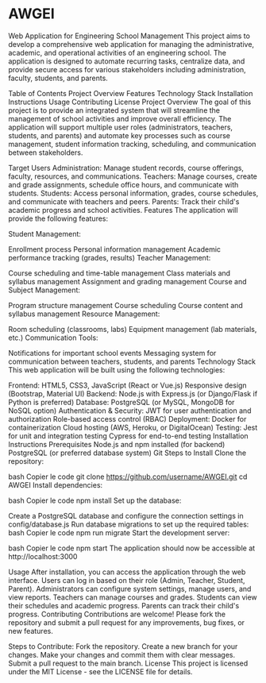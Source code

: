 # AWGEI
 Web Application for Engineering School Management
This project aims to develop a comprehensive web application for managing the administrative, academic, and operational activities of an engineering school. The application is designed to automate recurring tasks, centralize data, and provide secure access for various stakeholders including administration, faculty, students, and parents.

Table of Contents
Project Overview
Features
Technology Stack
Installation Instructions
Usage
Contributing
License
Project Overview
The goal of this project is to provide an integrated system that will streamline the management of school activities and improve overall efficiency. The application will support multiple user roles (administrators, teachers, students, and parents) and automate key processes such as course management, student information tracking, scheduling, and communication between stakeholders.

Target Users
Administration: Manage student records, course offerings, faculty, resources, and communications.
Teachers: Manage courses, create and grade assignments, schedule office hours, and communicate with students.
Students: Access personal information, grades, course schedules, and communicate with teachers and peers.
Parents: Track their child's academic progress and school activities.
Features
The application will provide the following features:

Student Management:

Enrollment process
Personal information management
Academic performance tracking (grades, results)
Teacher Management:

Course scheduling and time-table management
Class materials and syllabus management
Assignment and grading management
Course and Subject Management:

Program structure management
Course scheduling
Course content and syllabus management
Resource Management:

Room scheduling (classrooms, labs)
Equipment management (lab materials, etc.)
Communication Tools:

Notifications for important school events
Messaging system for communication between teachers, students, and parents
Technology Stack
This web application will be built using the following technologies:

Frontend:
HTML5, CSS3, JavaScript (React or Vue.js)
Responsive design (Bootstrap, Material UI)
Backend:
Node.js with Express.js (or Django/Flask if Python is preferred)
Database:
PostgreSQL (or MySQL, MongoDB for NoSQL option)
Authentication & Security:
JWT for user authentication and authorization
Role-based access control (RBAC)
Deployment:
Docker for containerization
Cloud hosting (AWS, Heroku, or DigitalOcean)
Testing:
Jest for unit and integration testing
Cypress for end-to-end testing
Installation Instructions
Prerequisites
Node.js and npm installed (for backend)
PostgreSQL (or preferred database system)
Git
Steps to Install
Clone the repository:

bash
Copier le code
git clone https://github.com/username/AWGEI.git
cd AWGEI
Install dependencies:

bash
Copier le code
npm install
Set up the database:

Create a PostgreSQL database and configure the connection settings in config/database.js
Run database migrations to set up the required tables:
bash
Copier le code
npm run migrate
Start the development server:

bash
Copier le code
npm start
The application should now be accessible at http://localhost:3000

Usage
After installation, you can access the application through the web interface.
Users can log in based on their role (Admin, Teacher, Student, Parent).
Administrators can configure system settings, manage users, and view reports.
Teachers can manage courses and grades.
Students can view their schedules and academic progress.
Parents can track their child's progress.
Contributing
Contributions are welcome! Please fork the repository and submit a pull request for any improvements, bug fixes, or new features.

Steps to Contribute:
Fork the repository.
Create a new branch for your changes.
Make your changes and commit them with clear messages.
Submit a pull request to the main branch.
License
This project is licensed under the MIT License - see the LICENSE file for details.








